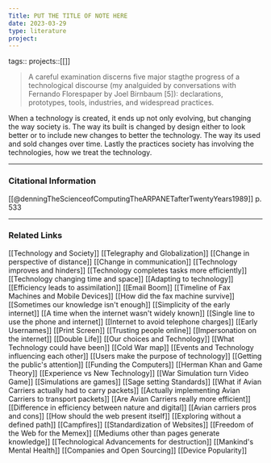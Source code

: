 ```yaml
---
Title: PUT THE TITLE OF NOTE HERE
date: 2023-03-29
type: literature
project:
---
```

tags:: 
projects::[[]]

> A careful examination discerns five major stagthe progress of a technological discourse (my analguided by conversations with Fernando Florespaper by Joel Birnbaum [5]): declarations, prototypes, tools, industries, and widespread practices.

When a technology is created, it ends up not only evolving, but changing the way society is. The way its built is changed by design either to look better or to include new changes to better the technology. The way its used and sold changes over time. Lastly the practices society has involving the technologies, how we treat the technology. 

---
### Citational Information

[[@denningTheScienceofComputingTheARPANETafterTwentyYears1989]] p. 533

---

### Related Links

[[Technology and Society]]
[[Telegraphy and Globalization]]
[[Change in perspective of distance]]
[[Change in communication]]
[[Technology improves and hinders]]
[[Technology completes tasks more efficiently]]
[[Technology changing time and space]]
[[Adapting to technology]]
[[Efficiency leads to assimilation]]
[[Email Boom]]
[[Timeline of Fax Machines and Mobile Devices]]
[[How did the fax machine survive]]
[[Sometimes our knowledge isn't enough]]
[[Simplicity of the early internet]]
[[A time when the internet wasn't widely known]]
[[Single line to use the phone and internet]]
[[Internet to avoid telephone charges]]
[[Early Usernames]]
[[Print Screen]]
[[Trusting people online]]
[[Impersonation on the internet]]
[[Double Life]]
[[Our choices and Technology]]
[[What Technology could have been]]
[[Cold War map]]
[[Events and Technology influencing each other]]
[[Users make the purpose of technology]]
[[Getting the public's attention]]
[[Funding the Computers]]
[[Herman Khan and Game Theory]]
[[Experience vs New Technology]]
[[War Simulation turn Video Game]]
[[Simulations are games]]
[[Sage setting Standards]]
[[What if Avian Carriers actually had to carry packets]]
[[Actually implementing Avian Carriers to transport packets]]
[[Are Avian Carriers really more efficient]]
[[Difference in efficiency between nature and digital]]
[[Avian carriers pros and cons]]
[[How should the web present itself]]
[[Exploring without a defined path]]
[[Campfires]]
[[Standardization of Websites]]
[[Freedom of the Web for the Memex]]
[[Mediums other than pages generate knowledge]]
[[Technological Advancements for destruction]]
[[Mankind's Mental Health]]
[[Companies and Open Sourcing]]
[[Device Popularity]]